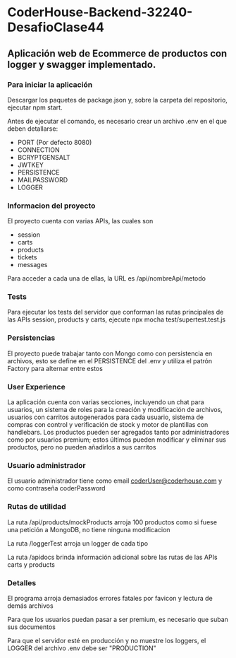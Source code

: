 # CoderHouse-Backend-32240-DesafioClase44
## Aplicación web de Ecommerce de productos con logger y swagger implementado.

### Para iniciar la aplicación

Descargar los paquetes de package.json y, sobre la carpeta del repositorio, ejecutar npm start.

Antes de ejecutar el comando, es necesario crear un archivo .env en el que deben detallarse: 
 - PORT (Por defecto 8080)
 - CONNECTION
 - BCRYPTGENSALT
 - JWTKEY
 - PERSISTENCE
 - MAILPASSWORD
 - LOGGER

### Informacion del proyecto

El proyecto cuenta con varias APIs, las cuales son 
 - session
 - carts
 - products
 - tickets
 - messages

Para acceder a cada una de ellas, la URL es /api/nombreApi/metodo

### Tests

Para ejecutar los tests del servidor que conforman las rutas principales de las APIs session, products y carts, ejecute npx mocha test/supertest.test.js

### Persistencias

El proyecto puede trabajar tanto con Mongo como con persistencia en archivos, esto se define en el PERSISTENCE del .env y utiliza el patrón Factory para alternar entre estos

### User Experience

La aplicación cuenta con varias secciones, incluyendo un chat para usuarios, un sistema de roles para la creación y modificación de archivos, usuarios con carritos autogenerados para cada usuario, sistema de compras con control y verificación de stock y motor de plantillas con handlebars. Los productos pueden ser agregados tanto por administradores como por usuarios premium; estos últimos pueden modificar y eliminar sus productos, pero no pueden añadirlos a sus carritos

### Usuario administrador

El usuario administrador tiene como email coderUser@coderhouse.com y como contraseña coderPassword

### Rutas de utilidad

La ruta /api/products/mockProducts arroja 100 productos como si fuese una petición a MongoDB, no tiene ninguna modificacion

La ruta /loggerTest arroja un logger de cada tipo

La ruta /apidocs brinda información adicional sobre las rutas de las APIs carts y products

### Detalles

El programa arroja demasiados errores fatales por favicon y lectura de demás archivos

Para que los usuarios puedan pasar a ser premium, es necesario que suban sus documentos

Para que el servidor esté en producción y no muestre los loggers, el LOGGER del archivo .env debe ser "PRODUCTION"
